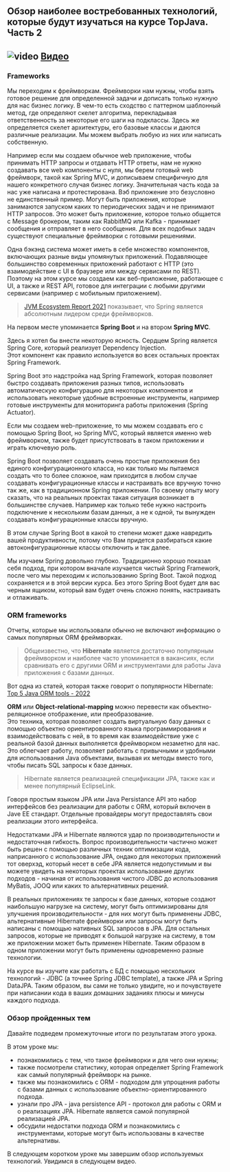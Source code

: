## Обзор наиболее востребованных технологий, которые будут изучаться на курсе TopJava. Часть 2

## ![video](https://cloud.githubusercontent.com/assets/13649199/13672715/06dbc6ce-e6e7-11e5-81a9-04fbddb9e488.png) [Видео](https://drive.google.com/file/d/1JLIieojERPJQuqJXxJSC5tc4mzb_4JuU)

### Frameworks
Мы переходим к фреймворкам. Фреймворки нам нужны, чтобы взять 
готовое решение для определенной задачи и дописать только нужную 
для нас бизнес логику. В чем-то есть сходство с паттерном 
шаблонный метод, где определяют скелет алгоритма, перекладывая 
ответственность за некоторые его шаги на подклассы. Здесь же 
определяется скелет архитектуры, его базовые классы и даются 
различные реализации. Мы можем выбрать любую из них или написать собственную.

Например если мы создаем обычное web приложение, чтобы 
принимать HTTP запросы и отдавать HTTP ответы, нам не 
нужно создавать все web компоненты с нуля, мы берем 
готовый web фреймворк, такой как Spring MVC, и дописываем 
специфичную для нашего конкретного случая бизнес логику. 
Значительная часть кода за нас уже написана и протестирована.
Вэб приложение это безусловно не единственный пример. 
Могут быть приложения, которые занимаются запуском каких 
то периодических задач и не принимают HTTP запросов. 
Это может быть приложение, которое только общается с 
Message брокером, таким как RabbitMQ или Kafka - принимает 
сообщения и отправляет в него сообщения.
Для всех подобных задач существуют специальные фреймворки 
с готовыми решениями.

Одна бэкэнд система может иметь в себе множество компонентов, 
включающих разные виды упомянутых приложений. Подавляющее 
большинство современных приложений работают с HTTP 
(это взаимодействие с UI в браузере или между сервисами по REST).
Поэтому на этом курсе мы создаем как веб-приложение, работающее с UI, 
а также и REST API, готовое для интеграции с любыми другими сервисами 
(например с мобильным приложением).

>[JVM Ecosystem Report 2021](https://snyk.io/jvm-ecosystem-report-2021/) 
>показывает, что Spring является абсолютным 
>лидером среди фреймворков.

На первом месте упоминается **Spring Boot** и на втором **Spring MVC**. 

Здесь я хотел бы внести некоторую ясность.
Сердцем Spring является Spring Core, который реализует Dependency 
Injection.   
Этот компонент как правило используется во всех остальных 
проектах Spring Framework.

Spring Boot это надстройка над Spring Framework, 
которая позволяет быстро создавать приложения разных типов, 
использовать автоматическую конфигурацию для некоторых 
компонентов и использовать некоторые удобные встроенные 
инструменты, например готовые инструменты для мониторинга 
работы приложения (Spring Actuator).

Если мы создаем web-приложение, то мы можем создавать его с 
помощью Spring Boot, но Spring MVC, который является именно 
web фреймворком, также будет присутствовать в таком приложении 
и играть ключевую роль.

Spring Boot позволяет создавать очень простые приложения без 
единого конфигурационного класса, но как только мы пытаемся 
создать что то более сложное, нам приходится в любом случае 
создавать конфигурационные классы и настраивать все вручную 
точно так же, как в традиционном Spring приложении. 
По своему опыту могу сказать, что на реальных проектах 
такая ситуация возникает в большинстве случаев. 
Например как только тебе нужно настроить подключение 
к нескольким базам данных, а не к одной, ты вынужден 
создавать конфигурационные классы вручную.

В этом случае Spring Boot в какой то степени может даже 
навредить вашей продуктивности, потому что Вам придется 
разбираться какие автоконфигурационные классы отключить и так далее.

Мы изучаем Spring довольно глубоко.
Традиционно хорошо показал себя подход, при котором 
вначале изучается чистый Spring Framework, после чего 
мы переходим к использованию Spring Boot. Такой подход 
сохраняется и в этой версии курса. Без этого Spring Boot 
будет для вас черным ящиком, который вам будет очень 
сложно понять, настраивать и отлаживать.

### ORM frameworks
Отчеты, которые мы использовали обычно не включают информацию 
о самых популярных ORM фреймворках.

>Общеизвестно, 
>что **Hibernate** является достаточно популярным фреймворком 
>и наиболее часто упоминается в вакансиях, если сравнивать 
>его с другими ORM и инструментами для работы Java приложения 
>с базами данных. 

Вот одна из статей, которая также говорит о 
популярности Hibernate: [Top 5 Java ORM tools - 2022](https://www.knowledgefactory.net/2021/09/top-java-orm-tools-20XX.html)

**ORM** или **Object-relational-mapping** можно перевести как 
объектно-реляционное отображение, или преобразование.   
Это техника, которая позволяет создать виртуальную базу 
данных с помощью объектно ориентированного языка 
программирования и взаимодействовать с ней, в то время 
как взаимодействие уже с реальной базой данных выполняется 
фреймворком незаметно для нас.
Это облегчает работу, позволяет работать с привычными 
и удобными для использования Java объектами, вызывая 
их методы вместо того, чтобы писать SQL запросы к базе данных.

>Hibernate является реализацией спецификации JPA, 
>также как и менее популярный EclipseLink.   

Говоря простым языком JPA или Java Persistance API это 
набор интерфейсов  без реализации для работы с ORM, 
который включен в Jave EE стандарт. Отдельные провайдеры 
могут предоставлять свои реализации этого интерфейса.

Недостатками JPA и Hibernate являются удар по производительности 
и недостаточная гибкость. Вопрос производительности частично 
может быть решен с помощью различных техник оптимизации кода, 
наприсанного с использование JPA, ондако для некоторых 
приложений тот оверхэд, который несет в себе JPA является 
недопустимым и вы можете увидеть на некоторых проектах 
использование других подходов - начиная от использования 
чистого JDBC до использования MyBatis, JOOQ или каких 
то альтернативных решений.

В реальных приложениях те запросы к базе данных, 
которые создают наибольшую нагрузке на систему, 
могут быть оптимизированы для улучшения производительности - для 
них могут быть применены JDBC, альтернативные 
Hibernate фреймворки или запросы могут быть написаны 
с помощью нативных SQL запросов в JPA. 
Для остальных запросов, которые не приводят к 
большой нагрузке на систему, в том же приложении может 
быть применен Hibernate. 
Таким образом в одном приложении могут быть применены одновременно разные технологии.


На курсе вы изучите как работать с БД с помощью нескольких 
технологий - JDBC (а точнее Spring JDBC template), 
а также JPA и Spring DataJPA. 
Таким образом, вы сами не только увидите, но и почувствуете 
при написании кода в ваших домашних заданиях плюсы и минусы каждого подхода.

### Обзор пройденных тем
Давайте подведем промежуточные итоги по результатам этого урока.

В этом уроке мы:

* познакомились с тем, что такое фреймворки 
и для чего они нужны;
*  также посмотрели статистику, которая определяет 
Spring Framework как самый популярный фреймворк на рынке.
* также мы познакомились с ORM - подходом для упрощения работы 
с базами данных с использование объектно-ориентированного подхода. 
* узнали про JPA - java persistence API - протокол для работы с 
ORM и о  реализациях JPA. Hibernate является самой популярной реализацией JPA. 
* обсудили недостатки подхода ORM и познакомились с инструментами, 
которые могут быть использованы в качестве альтернативы.

В следующем коротком уроке мы завершим обзор используемых технологий.
Увидимся в следующем видео. 
